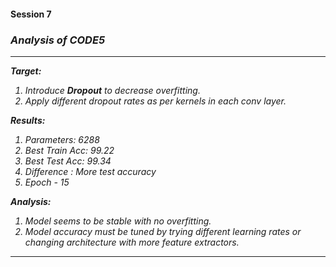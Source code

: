 <h4> Session 7 </h4>

<h3><i><b>Analysis of CODE5</b></i></h2>
<I>

---


**Target:**
1.   Introduce **Dropout** to decrease overfitting.
2.   Apply different dropout rates as per kernels in each conv layer.

**Results:**
1.   Parameters: 6288
2.   Best Train Acc: 99.22
3.   Best Test Acc: 99.34
4.   Difference : More test accuracy
5.   Epoch - 15

**Analysis:**
1.   Model seems to be stable with no overfitting.
2.   Model accuracy must be tuned by trying different learning rates or changing architecture with more feature extractors.

---

